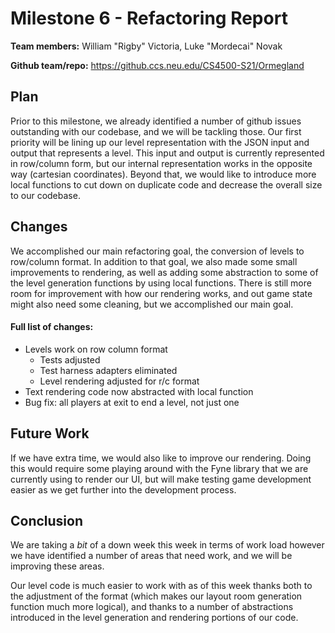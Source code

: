 # Milestone 6 - Refactoring Report

**Team members:** William "Rigby" Victoria, Luke "Mordecai" Novak

**Github team/repo:** https://github.ccs.neu.edu/CS4500-S21/Ormegland


## Plan

Prior to this milestone, we already identified a number of github issues outstanding with our codebase, and we
will be tackling those. Our first priority will be lining up our level representation with the JSON input and
output that represents a level. This input and output is currently represented in row/column form, but our
internal representation works in the opposite way (cartesian coordinates). Beyond that, we would like to introduce
more local functions to cut down on duplicate code and decrease the overall size to our codebase.


## Changes

We accomplished our main refactoring goal, the conversion of levels to row/column format.
In addition to that goal, we also made some small improvements to rendering, as well as adding
some abstraction to some of the level generation functions by using local functions. There
is still more room for improvement with how our rendering works, and out game state might also
need some cleaning, but we accomplished our main goal.

#### Full list of changes:
- Levels work on row column format
  - Tests adjusted
  - Test harness adapters eliminated
  - Level rendering adjusted for r/c format
- Text rendering code now abstracted with local function
- Bug fix: all players at exit to end a level, not just one

## Future Work

If we have extra time, we would also like to improve our rendering. Doing this would require some playing around
with the Fyne library that we are currently using to render our UI, but will make testing game development easier
as we get further into the development process.


## Conclusion

We are taking a *bit* of a down week this week in terms of work load however we have identified a number of
areas that need work, and we will be improving these areas.

Our level code is much easier to work with as of this week thanks both to the adjustment of the
format (which makes our layout room generation function much more logical), and thanks to a number
of abstractions introduced in the level generation and rendering portions of our code.